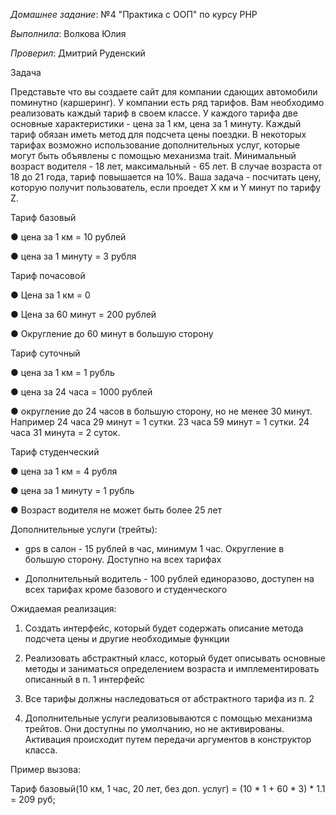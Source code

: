 *Домашнее задание*: №4 "Практика с ООП" по курсу PHP

*Выполнила*:  Волкова Юлия

*Проверил*: Дмитрий Руденский

Задача

Представьте что вы создаете сайт для компании сдающих автомобили поминутно
(каршеринг). У компании есть ряд тарифов. Вам необходимо реализовать каждый
тариф в своем классе. У каждого тарифа две основные характеристики - цена за 1 км,
цена за 1 минуту. Каждый тариф обязан иметь метод для подсчета цены поездки. В
некоторых тарифах возможно использование дополнительных услуг, которые могут
быть объявлены с помощью механизма trait. Минимальный возраст водителя - 18 лет,
максимальный - 65 лет. В случае возраста от 18 до 21 года, тариф повышается на
10%. Ваша задача - посчитать цену, которую получит пользователь, если проедет Х км
и Y минут по тарифу Z.

Тариф базовый

● цена за 1 км = 10 рублей

● цена за 1 минуту = 3 рубля

Тариф почасовой

● Цена за 1 км = 0

● Цена за 60 минут = 200 рублей

● Округление до 60 минут в большую сторону

Тариф суточный

● цена за 1 км = 1 рубль

● цена за 24 часа = 1000 рублей

● округление до 24 часов в большую сторону, но не менее 30 минут. Например 24
часа 29 минут = 1 сутки. 23 часа 59 минут = 1 сутки. 24 часа 31 минута = 2 суток.

Тариф студенческий

● цена за 1 км = 4 рубля

● цена за 1 минуту = 1 рубль

● Возраст водителя не может быть более 25 лет

Дополнительные услуги (трейты):

- gps в салон - 15 рублей в час, минимум 1 час. Округление в большую сторону.
Доступно на всех тарифах

- Дополнительный водитель - 100 рублей единоразово, доступен на всех
тарифах кроме базового и студенческого

Ожидаемая реализация:

1. Создать интерфейс, который будет содержать описание метода подсчета цены
и другие необходимые функции

2. Реализовать абстрактный класс, который будет описывать основные методы и
заниматься определением возраста и имплементировать описанный в п. 1
интерфейс

3. Все тарифы должны наследоваться от абстрактного тарифа из п. 2

4. Дополнительные услуги реализовываются с помощью механизма трейтов. Они
доступны по умолчанию, но не активированы. Активация происходит путем
передачи аргументов в конструктор класса.

Пример вызова:

Тариф базовый(10 км, 1 час, 20 лет, без доп. услуг) = (10 * 1 + 60 * 3) * 1.1 = 209 руб;
